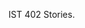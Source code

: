 <!doctype html>
<html class="no-js" lang="">

<head>
  <meta charset="utf-8">
  <title></title>
  <meta name="description" content="">
  <meta name="viewport" content="width=device-width, initial-scale=1">

  <link rel="manifest" href="site.webmanifest">
  <link rel="apple-touch-icon" href="icon.png">
  <!-- Place favicon.ico in the root directory -->

  <link rel="stylesheet" href="css/normalize.css">
  <link rel="stylesheet" href="css/main.css">

  <meta name="theme-color" content="#fafafa">
</head>

<body>
  <!--[if IE]>
    <p class="browserupgrade">You are using an <strong>outdated</strong> browser. Please <a href="https://browsehappy.com/">upgrade your browser</a> to improve your experience and security.</p>
  <![endif]-->

  <!-- Add your site or application content here -->
  <p>IST 402 Stories.</p>
  <script> fetch('story_04.json')
    .then(function (response) {
      return response.json();
    })
    .then(function (data) {
      appendData(data);
    })
    .catch(function (err) {
      console.log('error: ' + err);
    });

  function appendData(data) {
    var mainContainer = document.getElementById("myData");
    var div = document.createElement("div");
    div.innerHTML = 'Title: ' + data.title  + ' Link: ' + <br /> + data.link + " Text: " + data.text;
    mainContainer.appendChild(div);
  }
  div.innerHTML = 'Title: ' + data.title + "<br /> <br />" +
    'Link: ' + <a href='"+http://data.link+"'// target=\"_blank\">Link to the Story </a>"
    // + "<br /> <br />" + 'Text: ' + data.text + "<br /> <br />";


  ;</script>
  <script src="js/vendor/modernizr-3.8.0.min.js"></script>
  <script src="https://code.jquery.com/jquery-3.4.1.min.js" integrity="sha256-CSXorXvZcTkaix6Yvo6HppcZGetbYMGWSFlBw8HfCJo=" crossorigin="anonymous"></script>
  <script>window.jQuery || document.write('<script src="js/vendor/jquery-3.4.1.min.js"><\/script>')</script>
  <script src="js/plugins.js"></script>
  <script src="js/main.js"></script>

  <!-- Google Analytics: change UA-XXXXX-Y to be your site's ID. -->
  <script>
    window.ga = function () { ga.q.push(arguments) }; ga.q = []; ga.l = +new Date;
    ga('create', 'UA-XXXXX-Y', 'auto'); ga('set','transport','beacon'); ga('send', 'pageview')
  </script>
  <script src="https://www.google-analytics.com/analytics.js" async></script>
</body>

</html>
